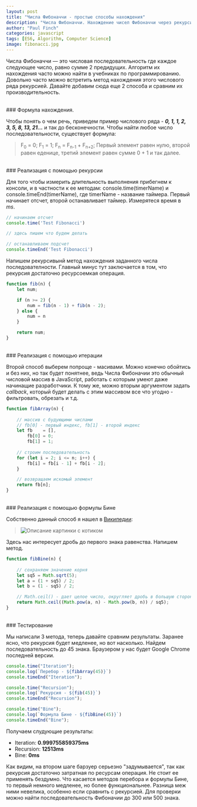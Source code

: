 ```yaml
---
layout: post
title: "Числа Фибоначчи - простые способы нахождения"
description: "Числа Фибоначчи. Нахождение чисел Фибоначчи через рекурсию, формулу Бине и через итерацию(массив)"
author: "Paul Finch"
categories: javascript
tags: [ES6, Algorithm, Computer Science]
image: fibonacci.jpg
---
```


Числа Фибоначчи  — это числовая последовательность где каждое следующее число, равно сумме 2 предидущих. Алгоритм их нахождения часто можно найти в учебниках по программированию. 
Довольно часто можно встретить метод нахождения этого числового ряда рекурсией. Давайте добавим сюда еще 2 способа и сравним их производительность.

<!--excerpt-->
<br />
### Формула нахождения.

Чтобы понять о чем речь, приведем пример числового ряда - __*0, 1, 1, 2, 3, 5, 8, 13, 21…*__ и так до бесконечности. Чтобы найти любое число последовательности, существует формула:
> F<sub>0</sub> = 0; F<sub>1</sub> = 1; F<sub>n</sub> = F<sub>n-1</sub> + F<sub>n+2</sub>;
Первый элемент равен нулю, второй равен еденице, третий элемент равен сумме 0 + 1 и так далее. 

<br/>
### Реализация с помощью рекурсии

Для того чтобы измерить длительность выполнения прибегнем к консоли, и в частности к ее методам: console.time(timerName) и console.timeEnd(timerName), где timerName - название таймера. Первый начинает отсчет, второй останавливает таймер. Измерятеся время в *ms*.
```javascript
// начинаем отсчет
console.time('Test Fibonacci')

// здесь пишем что будем делать

// останавливаем подсчет
console.timeEnd('Test Fibonacci')
```
Напишем рекурсивынй метод нахождения заданного числа последователности. Главный минус тут заключается в том, что рекурсия достаточно ресурсоемкая операция. 

```javascript
function fib(n) {
    let num;

    if (n >= 2) {
        num = fib(n - 1) + fib(n - 2);
    } else {
        num = n
    }

    return num;
}
```
<br/>
### Реализация с помощью итерации

Второй способ выберем попроще - масивами. Можно конечно обойтись и без них, но так будет понятнее, ведь Числа Фибоначии это обычный числовой массив в JavaScript, работать с которым
умеют даже начинащие разработчики. К тому же, можно вторым аргументом задать *callback*, который будет делать с этим массивом все что угодно - фильтровать, обрезать и т.д. 
```javascript
function fibArray(n) {
    
    // массив с будующими числами
    // fb[0] - первый индекс, fb[1] - второй индекс
    let fb    = [],
        fb[0] = 0;
        fb[1] = 1;
    
    // строим последовательность
    for (let i = 2; i <= n; i++) {
        fb[i] = fb[i - 1] + fb[i - 2];
    }

    // возвращаем искомый элемент
    return fb[n];
}
```
<br/>
### Реализация с помощью формулы Бине

Собственно данный способ я нашел в [Википедии](https://ru.wikipedia.org/wiki/%D0%A7%D0%B8%D1%81%D0%BB%D0%B0_%D0%A4%D0%B8%D0%B1%D0%BE%D0%BD%D0%B0%D1%87%D1%87%D0%B8): 
> ![Описание картинки с котиком](https://wikimedia.org/api/rest_v1/media/math/render/svg/7e13a8a7c316c95f60118e8a3dc9641eb1680dc2)

Здесь нас интересует дробь до первого знака равенства. Напишем метод.
```javascript
function fibBine(n) {
    
    // сохраняем значение корня
    let sq5 = Math.sqrt(5); 
    let a = (1 + sq5) / 2;
    let b = (1 - sq5) / 2;

    // Math.ceil() - дает целое число, округляет дробь в большую сторону.
    return Math.ceil((Math.pow(a, n) - Math.pow(b, n)) / sq5);
}
```

<br/>
### Тестирование

Мы написали 3 метода, теперь давайте сравним результаты. Заранее ясно, что рекурсия будет медленее, но вот насколько. Найдем последовательность до 45 знака. Браузером у нас будет Google Chrome последней версии.
```javascript
console.time("Iteration");
console.log(`Перебор - ${fibArray(45)}`)
console.timeEnd("Iteration");

console.time("Recursion");
console.log(`Рекурсия - ${fib(45)}`)
console.timeEnd("Recursion");

console.time("Bine");
console.log(`Формула Бине - ${fibBine(45)}`)
console.timeEnd("Bine");
```
Получаем слудующие результаты:
- Iteration: __0.999755859375ms__
- Recursion: __12513ms__
- Bine: __0ms__

Как видим, на втором шаге барзуер серьезно "задумывается", так как рекурсия достаточно затратная по ресурсам операция. Не стоит ее применять бездумно. Что касается методов перебора и формулы Бине, то первый немного медленее, но более функциональнее. Разница меж ними невелика, особенно если сравнить с рекурсией. Для проверки можно найти последовательность Фибоначии до 300 или 500 знака.